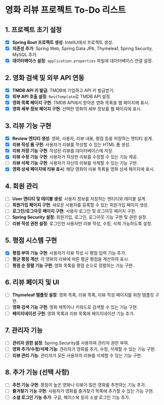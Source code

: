 # 영화 리뷰 프로젝트 To-Do 리스트

## 1. 프로젝트 초기 설정
- [x] **Spring Boot 프로젝트 생성**: IntelliJ에서 프로젝트 생성.
- [x] **의존성 추가**: Spring Web, Spring Data JPA, Thymeleaf, Spring Security, MySQL 추가.
- [x] **데이터베이스 설정**: `application.properties` 파일에 데이터베이스 연결 설정.

## 2. 영화 검색 및 외부 API 연동
- [x] **TMDB API 키 발급**: TMDB에 가입하고 API 키 발급받기.
- [x] **외부 API 호출 설정**: `RestTemplate`로 TMDB API 설정.
- [x] **영화 목록 페이지 구현**: TMDB API에서 받아온 영화 목록을 웹 페이지에 표시.
- [x] **영화 세부 정보 페이지 구현**: 선택한 영화의 세부 정보를 웹 페이지에 표시.

## 3. 리뷰 기능 구현
- [x] **Review 엔티티 생성**: 영화, 사용자, 리뷰 내용, 평점 등을 저장하는 엔티티 설계.
- [x] **리뷰 작성 폼 구현**: 사용자가 리뷰를 작성할 수 있는 HTML 폼 생성.
- [x] **리뷰 저장 기능 구현**: 작성된 리뷰를 데이터베이스에 저장.
- [x] **리뷰 수정 기능 구현**: 사용자가 작성한 리뷰를 수정할 수 있는 기능 제공.
- [ ] **리뷰 삭제 기능 구현**: 사용자가 자신의 리뷰를 삭제할 수 있는 기능 구현.
- [x] **영화 상세 페이지에 리뷰 표시**: 해당 영화의 리뷰 목록을 영화 상세 페이지에 표시.

## 4. 회원 관리
- [ ] **User 엔티티 및 테이블 생성**: 사용자 정보를 저장하는 엔티티와 테이블 설계.
- [ ] **회원가입 페이지 구현**: 새로운 사용자를 등록할 수 있는 회원가입 페이지 생성.
- [ ] **로그인/로그아웃 페이지 구현**: 사용자 로그인 및 로그아웃 페이지 구현.
- [ ] **Spring Security 설정**: 회원가입, 로그인, 로그아웃 기능 구현 및 권한 설정.
- [ ] **리뷰 작성 권한 설정**: 로그인한 사용자만 리뷰 작성, 수정, 삭제 가능하도록 설정.

## 5. 평점 시스템 구현
- [x] **평점 부여 기능 구현**: 사용자가 리뷰 작성 시 평점 입력 기능 추가.
- [ ] **평균 평점 계산**: 각 영화의 리뷰에 따른 평균 평점을 계산하여 표시.
- [ ] **평점 순 정렬 기능 구현**: 영화 목록을 평점 순으로 정렬하는 기능 구현.

## 6. 리뷰 페이지 및 UI
- [ ] **Thymeleaf 템플릿 설정**: 영화 목록, 리뷰 목록, 리뷰 작성 페이지를 위한 템플릿 구현.
- [ ] **영화 검색 기능 구현**: 영화 제목이나 키워드로 검색할 수 있는 기능 구현.
- [ ] **페이지네이션 구현**: 영화 목록과 리뷰 목록에 페이지네이션 기능 추가.

## 7. 관리자 기능
- [ ] **관리자 권한 설정**: Spring Security를 사용하여 관리자 권한 부여.
- [ ] **영화 추가/수정/삭제 기능**: 관리자가 영화를 추가, 수정, 삭제할 수 있는 기능 구현.
- [ ] **리뷰 관리 기능**: 관리자가 모든 사용자의 리뷰를 삭제할 수 있는 기능 구현.

## 8. 추가 기능 (선택 사항)
- [ ] **추천 기능 구현**: 평점이 높은 영화나 리뷰가 많은 영화를 추천하는 기능 추가.
- [ ] **즐겨찾기 기능 구현**: 사용자가 영화를 즐겨찾기 목록에 추가할 수 있는 기능 구현.
- [ ] **소셜 로그인 기능 추가**: 구글, 페이스북 등의 소셜 로그인 기능 추가.

